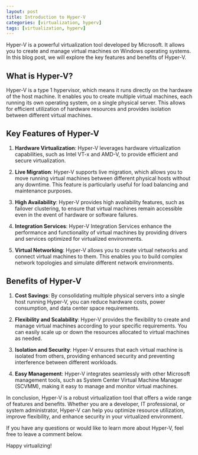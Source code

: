 ```yaml
---
layout: post
title: Introduction to Hyper-V
categories: [virtualization, hyperv]
tags: [virtualization, hyperv]
---
```


Hyper-V is a powerful virtualization tool developed by Microsoft. It allows you to create and manage virtual machines on Windows operating systems. In this blog post, we will explore the key features and benefits of Hyper-V.

## What is Hyper-V?

Hyper-V is a type 1 hypervisor, which means it runs directly on the hardware of the host machine. It enables you to create multiple virtual machines, each running its own operating system, on a single physical server. This allows for efficient utilization of hardware resources and provides isolation between different virtual machines.

## Key Features of Hyper-V

1. **Hardware Virtualization**: Hyper-V leverages hardware virtualization capabilities, such as Intel VT-x and AMD-V, to provide efficient and secure virtualization.

2. **Live Migration**: Hyper-V supports live migration, which allows you to move running virtual machines between different physical hosts without any downtime. This feature is particularly useful for load balancing and maintenance purposes.

3. **High Availability**: Hyper-V provides high availability features, such as failover clustering, to ensure that virtual machines remain accessible even in the event of hardware or software failures.

4. **Integration Services**: Hyper-V Integration Services enhance the performance and functionality of virtual machines by providing drivers and services optimized for virtualized environments.

5. **Virtual Networking**: Hyper-V allows you to create virtual networks and connect virtual machines to them. This enables you to build complex network topologies and simulate different network environments.

## Benefits of Hyper-V

1. **Cost Savings**: By consolidating multiple physical servers into a single host running Hyper-V, you can reduce hardware costs, power consumption, and data center space requirements.

2. **Flexibility and Scalability**: Hyper-V provides the flexibility to create and manage virtual machines according to your specific requirements. You can easily scale up or down the resources allocated to virtual machines as needed.

3. **Isolation and Security**: Hyper-V ensures that each virtual machine is isolated from others, providing enhanced security and preventing interference between different workloads.

4. **Easy Management**: Hyper-V integrates seamlessly with other Microsoft management tools, such as System Center Virtual Machine Manager (SCVMM), making it easy to manage and monitor virtual machines.

In conclusion, Hyper-V is a robust virtualization tool that offers a wide range of features and benefits. Whether you are a developer, IT professional, or system administrator, Hyper-V can help you optimize resource utilization, improve flexibility, and enhance security in your virtualized environment.

If you have any questions or would like to learn more about Hyper-V, feel free to leave a comment below.

Happy virtualizing!
